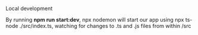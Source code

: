 Local development 

By running **npm run start:dev**, npx nodemon will start our app using npx ts-node ./src/index.ts, watching for changes to .ts and .js files from within /src
